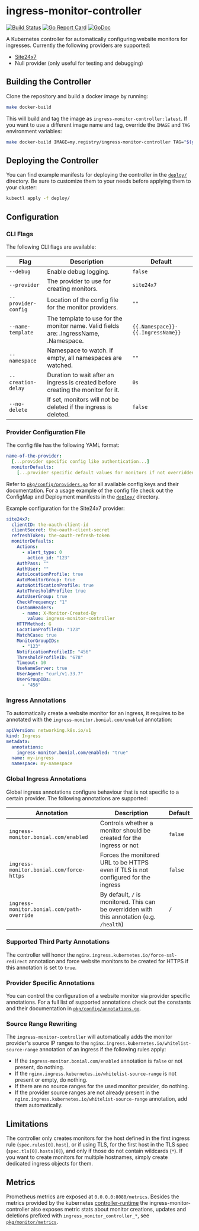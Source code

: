 ingress-monitor-controller
==========================

[![Build Status](https://github.com/Bonial-International-GmbH/ingress-monitor-controller/actions/workflows/build.yml/badge.svg)](https://github.com/Bonial-International-GmbH/ingress-monitor-controller/actions/workflows/build.yml)
[![Go Report Card](https://goreportcard.com/badge/github.com/Bonial-International-GmbH/ingress-monitor-controller?style=flat)](https://goreportcard.com/report/github.com/Bonial-International-GmbH/ingress-monitor-controller)
[![GoDoc](https://godoc.org/github.com/Bonial-International-GmbH/ingress-monitor-controller?status.svg)](https://godoc.org/github.com/Bonial-International-GmbH/ingress-monitor-controller)

A Kubernetes controller for automatically configuring website monitors for
ingresses. Currently the following providers are supported:

- [Site24x7](https://www.site24x7.com)
- Null provider (only useful for testing and debugging)

Building the Controller
-----------------------

Clone the repository and build a docker image by running:

```sh
make docker-build
```

This will build and tag the image as `ingress-monitor-controller:latest`. If
you want to use a different image name and tag, override the `IMAGE` and `TAG`
environment variables:

```sh
make docker-build IMAGE=my.registry/ingress-monitor-controller TAG="$(git rev-parse HEAD)"
```

Deploying the Controller
------------------------

You can find example manifests for deploying the controller in the
[`deploy/`](deploy/) directory. Be sure to customize them to your needs before
applying them to your cluster:

```sh
kubectl apply -f deploy/
```

Configuration
-------------

### CLI Flags

The following CLI flags are available:

| Flag                | Description                                                                           | Default                           |
| ------              | -------------                                                                         | ---------                         |
| `--debug`           | Enable debug logging.                                                                 | `false`                           |
| `--provider`        | The provider to use for creating monitors.                                            | `site24x7`                        |
| `--provider-config` | Location of the config file for the monitor providers.                                | `""`                              |
| `--name-template`   | The template to use for the monitor name. Valid fields are: .IngressName, .Namespace. | `{{.Namespace}}-{{.IngressName}}` |
| `--namespace`       | Namespace to watch. If empty, all namespaces are watched.                             | `""`                              |
| `--creation-delay`  | Duration to wait after an ingress is created before creating the monitor for it.      | `0s`                              |
| `--no-delete`       | If set, monitors will not be deleted if the ingress is deleted.                       | `false`                           |

### Provider Configuration File

The config file has the following YAML format:

```yaml
name-of-the-provider:
  [...provider specific config like authentication...]
  monitorDefaults:
    [...provider specific default values for monitors if not overridden explicitly...]
```

Refer to [`pkg/config/providers.go`](pkg/config/providers.go) for all available
config keys and their documentation. For a usage example of the config file
check out the ConfigMap and Deployment manifests in the [`deploy/`](deploy/)
directory.

Example configuration for the Site24x7 provider:

```yaml
site24x7:
  clientID: the-oauth-client-id
  clientSecret: the-oauth-client-secret
  refreshToken: the-oauth-refresh-token
  monitorDefaults:
    Actions:
      - alert_type: 0
        action_id: "123"
    AuthPass: ""
    AuthUser: ""
    AutoLocationProfile: true
    AutoMonitorGroup: true
    AutoNotificationProfile: true
    AutoThresholdProfile: true
    AutoUserGroup: true
    CheckFrequency: "1"
    CustomHeaders:
      - name: X-Monitor-Created-By
        value: ingress-monitor-controller
    HTTPMethod: G
    LocationProfileID: "123"
    MatchCase: true
    MonitorGroupIDs:
      - "123"
    NotificationProfileID: "456"
    ThresholdProfileID: "678"
    Timeout: 10
    UseNameServer: true
    UserAgent: "curl/v1.33.7"
    UserGroupIDs:
      - "456"
```

### Ingress Annotations

To automatically create a website monitor for an ingress, it requires to be annotated with the `ingress-monitor.bonial.com/enabled` annotation:

```yaml
apiVersion: networking.k8s.io/v1
kind: Ingress
metadata:
  annotations:
    ingress-monitor.bonial.com/enabled: "true"
  name: my-ingress
  namespace: my-namespace
```

### Global Ingress Annotations

Global ingress annotations configure behaviour that is not specific to a
certain provider. The following annotations are supported:

| Annotation                                 | Description                                                                                | Default   |
| ------------                               | -------------                                                                              | --------- |
| `ingress-monitor.bonial.com/enabled`       | Controls whether a monitor should be created for the ingress or not                        | `false`   |
| `ingress-monitor.bonial.com/force-https`   | Forces the monitored URL to be HTTPS even if TLS is not configured for the ingress         | `false`   |
| `ingress-monitor.bonial.com/path-override` | By default, `/` is monitored. This can be overridden with this annotation (e.g. `/health`) | `/`       |

### Supported Third Party Annotations

The controller will honor the `nginx.ingress.kubernetes.io/force-ssl-redirect`
annotation and force website monitors to be created for HTTPS if this
annotation is set to `true`.

### Provider Specific Annotations

You can control the configuration of a website monitor via provider specific
annotations. For a full list of supported annotations check out the constants
and their documentation in
[`pkg/config/annotations.go`](pkg/config/annotations.go).

### Source Range Rewriting

The `ingress-monitor-controller` will automatically adds the monitor provider's
source IP ranges to the `nginx.ingress.kubernetes.io/whitelist-source-range`
annotation of an ingress if the following rules apply:

- If the `ingress-monitor.bonial.com/enabled` annotation is `false` or not
  present, do nothing.
- If the `nginx.ingress.kubernetes.io/whitelist-source-range` is not present
  or empty, do nothing.
- If there are no source ranges for the used monitor provider, do nothing.
- If the provider source ranges are not already present in the
  `nginx.ingress.kubernetes.io/whitelist-source-range` annotation, add them
  automatically.

Limitations
-----------

The controller only creates monitors for the host defined in the first ingress
rule (`spec.rules[0].host`), or if using TLS, for the first host in the TLS
spec (`spec.tls[0].hosts[0]`), and only if those do not contain wildcards
(`*`). If you want to create monitors for multiple hostnames, simply create
dedicated ingress objects for them.

Metrics
-------

Prometheus metrics are exposed at `0.0.0.0:8080/metrics`. Besides the metrics
provided by the kubernetes
[controller-runtime](https://github.com/kubernetes-sigs/controller-runtime) the
ingress-monitor-controller also exposes metric stats about monitor creations,
updates and deletions prefixed with `ingress_monitor_controller_*`, see
[`pkg/monitor/metrics`](https://godoc.org/github.com/Bonial-International-GmbH/ingress-monitor-controller/pkg/monitor/metrics).
